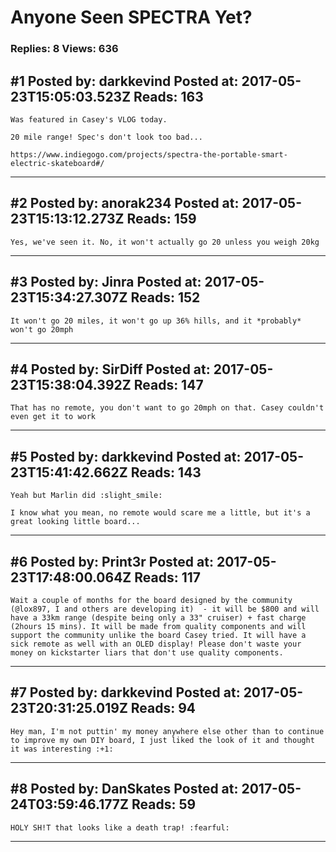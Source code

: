 # Anyone Seen SPECTRA Yet?

### Replies: 8 Views: 636

## \#1 Posted by: darkkevind Posted at: 2017-05-23T15:05:03.523Z Reads: 163

```
Was featured in Casey's VLOG today.

20 mile range! Spec's don't look too bad...

https://www.indiegogo.com/projects/spectra-the-portable-smart-electric-skateboard#/
```

---
## \#2 Posted by: anorak234 Posted at: 2017-05-23T15:13:12.273Z Reads: 159

```
Yes, we've seen it. No, it won't actually go 20 unless you weigh 20kg
```

---
## \#3 Posted by: Jinra Posted at: 2017-05-23T15:34:27.307Z Reads: 152

```
It won't go 20 miles, it won't go up 36% hills, and it *probably* won't go 20mph
```

---
## \#4 Posted by: SirDiff Posted at: 2017-05-23T15:38:04.392Z Reads: 147

```
That has no remote, you don't want to go 20mph on that. Casey couldn't even get it to work
```

---
## \#5 Posted by: darkkevind Posted at: 2017-05-23T15:41:42.662Z Reads: 143

```
Yeah but Marlin did :slight_smile:

I know what you mean, no remote would scare me a little, but it's a great looking little board...
```

---
## \#6 Posted by: Print3r Posted at: 2017-05-23T17:48:00.064Z Reads: 117

```
Wait a couple of months for the board designed by the community (@lox897, I and others are developing it)  - it will be $800 and will have a 33km range (despite being only a 33" cruiser) + fast charge (2hours 15 mins). It will be made from quality components and will support the community unlike the board Casey tried. It will have a sick remote as well with an OLED display! Please don't waste your money on kickstarter liars that don't use quality components.
```

---
## \#7 Posted by: darkkevind Posted at: 2017-05-23T20:31:25.019Z Reads: 94

```
Hey man, I'm not puttin' my money anywhere else other than to continue to improve my own DIY board, I just liked the look of it and thought it was interesting :+1:
```

---
## \#8 Posted by: DanSkates Posted at: 2017-05-24T03:59:46.177Z Reads: 59

```
HOLY SH!T that looks like a death trap! :fearful:
```

---
